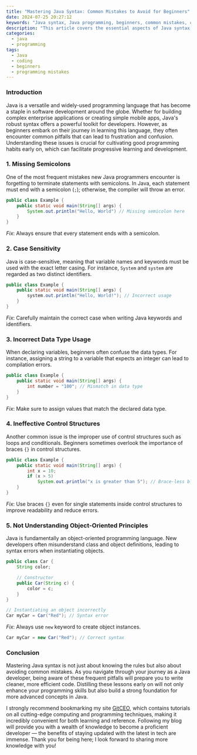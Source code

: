 ```yaml
---
title: "Mastering Java Syntax: Common Mistakes to Avoid for Beginners"
date: 2024-07-25 20:27:12
keywords: "Java syntax, Java programming, beginners, common mistakes, coding best practices"
description: "This article covers the essential aspects of Java syntax, focusing on common mistakes that beginners make. If you're starting your journey in Java development, understanding these pitfalls is crucial for writing effective code. We explore key syntax features of Java, practical examples, and offer a detailed guide on how to avoid these errors. By mastering Java syntax and learning from common mistakes, you'll enhance your programming skills and ensure better quality code. Ideal for novice programmers, this guide provides a comprehensive overview meant to improve your understanding and coding proficiency. Join us as we delve into the intricacies of Java syntax and learn how to develop clean, efficient code while avoiding the common traps set for new developers."
categories:
  - java
  - programming
tags:
  - Java
  - coding
  - beginners
  - programming mistakes
---
```


### Introduction

Java is a versatile and widely-used programming language that has become a staple in software development around the globe. Whether for building complex enterprise applications or creating simple mobile apps, Java's robust syntax offers a powerful toolkit for developers. However, as beginners embark on their journey in learning this language, they often encounter common pitfalls that can lead to frustration and confusion. Understanding these issues is crucial for cultivating good programming habits early on, which can facilitate progressive learning and development. 

<!-- more -->

### 1. Missing Semicolons

One of the most frequent mistakes new Java programmers encounter is forgetting to terminate statements with semicolons. In Java, each statement must end with a semicolon (`;`); otherwise, the compiler will throw an error.

```java
public class Example {
    public static void main(String[] args) {
        System.out.println("Hello, World") // Missing semicolon here
    }
}
```
*Fix*: Always ensure that every statement ends with a semicolon.

### 2. Case Sensitivity

Java is case-sensitive, meaning that variable names and keywords must be used with the exact letter casing. For instance, `System` and `system` are regarded as two distinct identifiers.

```java
public class Example {
    public static void main(String[] args) {
        system.out.println("Hello, World!"); // Incorrect usage
    }
}
```
*Fix*: Carefully maintain the correct case when writing Java keywords and identifiers.

### 3. Incorrect Data Type Usage

When declaring variables, beginners often confuse the data types. For instance, assigning a string to a variable that expects an integer can lead to compilation errors.

```java
public class Example {
    public static void main(String[] args) {
        int number = "100"; // Mismatch in data type
    }
}
```
*Fix*: Make sure to assign values that match the declared data type.

### 4. Ineffective Control Structures

Another common issue is the improper use of control structures such as loops and conditionals. Beginners sometimes overlook the importance of braces `{}` in control structures. 

```java
public class Example {
    public static void main(String[] args) {
        int x = 10;
        if (x > 5) 
            System.out.println("x is greater than 5"); // Brace-less block can lead to confusion
    }
}
```
*Fix*: Use braces `{}` even for single statements inside control structures to improve readability and reduce errors.

### 5. Not Understanding Object-Oriented Principles

Java is fundamentally an object-oriented programming language. New developers often misunderstand class and object definitions, leading to syntax errors when instantiating objects.

```java
public class Car {
    String color;

    // Constructor
    public Car(String c) {
        color = c;
    }
}

// Instantiating an object incorrectly
Car myCar = Car("Red"); // Syntax error
```
*Fix*: Always use `new` keyword to create object instances.

```java
Car myCar = new Car("Red"); // Correct syntax
```

### Conclusion

Mastering Java syntax is not just about knowing the rules but also about avoiding common mistakes. As you navigate through your journey as a Java developer, being aware of these frequent pitfalls will prepare you to write cleaner, more efficient code. Distilling these lessons early on will not only enhance your programming skills but also build a strong foundation for more advanced concepts in Java.

I strongly recommend bookmarking my site [GitCEO](https://gitceo.com), which contains tutorials on all cutting-edge computing and programming techniques, making it incredibly convenient for both learning and reference. Following my blog will provide you with a wealth of knowledge to become a proficient developer — the benefits of staying updated with the latest in tech are immense. Thank you for being here; I look forward to sharing more knowledge with you!